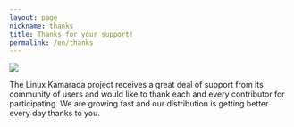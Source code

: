 ```yaml
---
layout: page
nickname: thanks
title: Thanks for your support!
permalink: /en/thanks
---
```


<p class='text-center'>
    <a href='{{ "/assets/img/TuxKamaradaFlat.png" | prepend: site.baseurl | replace: "//", "/" | prepend: site.url }}'>
        <img src='{{ "/assets/img/TuxKamaradaFlat.png" | prepend: site.baseurl | replace: "//", "/" | prepend: site.url }}' class='img-fluid' style='max-width: 256px'>
    </a>
</p>

The Linux Kamarada project receives a great deal of support from its community of users and would like to thank each and every contributor for participating. We are growing fast and our distribution is getting better every day thanks to you.
